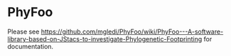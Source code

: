 # PhyFoo

Please see https://github.com/mgledi/PhyFoo/wiki/PhyFoo---A-software-library-based-on-JStacs-to-investigate-Phylogenetic-Footprinting
for documentation.

